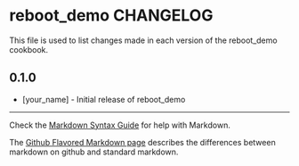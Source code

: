 reboot_demo CHANGELOG
=====================

This file is used to list changes made in each version of the reboot_demo cookbook.

0.1.0
-----
- [your_name] - Initial release of reboot_demo

- - -
Check the [Markdown Syntax Guide](http://daringfireball.net/projects/markdown/syntax) for help with Markdown.

The [Github Flavored Markdown page](http://github.github.com/github-flavored-markdown/) describes the differences between markdown on github and standard markdown.
